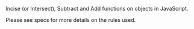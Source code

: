 Incise (or Intersect), Subtract and Add functions on objects in JavaScript.

Please see specs for more details on the rules used.
